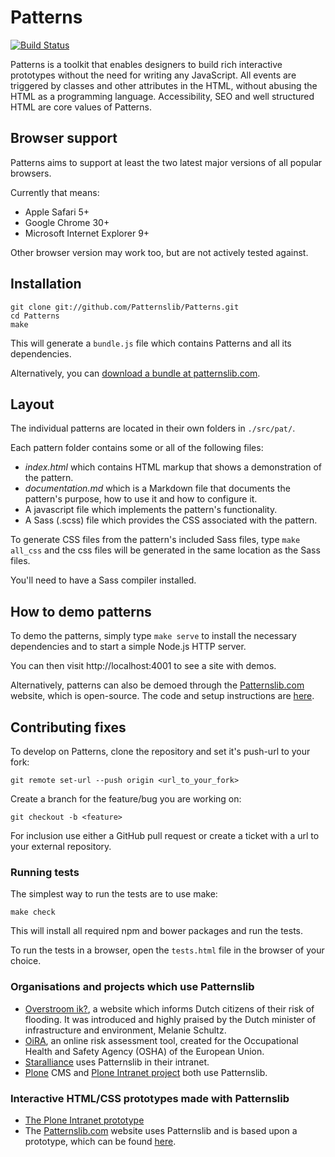 # Patterns

[![Build Status](https://travis-ci.org/Patternslib/Patterns.png?branch=master)](https://travis-ci.org/Patternslib/Patterns)

Patterns is a toolkit that enables designers to build rich
interactive prototypes without the need for writing any JavaScript. All events
are triggered by classes and other attributes in the HTML, without abusing the
HTML as a programming language. Accessibility, SEO and well structured HTML are
core values of Patterns.

## Browser support

Patterns aims to support at least the two latest major versions of all popular browsers.

Currently that means:

- Apple Safari 5+
- Google Chrome 30+
- Microsoft Internet Explorer 9+

Other browser version may work too, but are not actively tested against.

## Installation

    git clone git://github.com/Patternslib/Patterns.git
    cd Patterns
    make

This will generate a `bundle.js` file which contains Patterns and all its
dependencies.

Alternatively, you can [download a bundle at patternslib.com](http://patternslib.com/download.html).

## Layout

The individual patterns are located in their own folders in `./src/pat/`.

Each pattern folder contains some or all of the following files:

- *index.html* which contains HTML markup that shows a demonstration of the pattern.
- *documentation.md* which is a Markdown file that documents the pattern's purpose, how to use it and how to configure it.
- A javascript file which implements the pattern's functionality.
- A Sass (.scss) file which provides the CSS associated with the pattern.

To generate CSS files from the pattern's included Sass files, type ``make all_css``
and the css files will be generated in the same location as the Sass files.

You'll need to have a Sass compiler installed.

## How to demo patterns

To demo the patterns, simply type ``make serve`` to install the necessary
dependencies and to start a simple Node.js HTTP server.

You can then visit http://localhost:4001 to see a site with demos.

Alternatively, patterns can also be demoed through the
[Patternslib.com](http://patternslib.com) website, which is open-source. The
code and setup instructions are [here](https://github.com/patternslib/Patterns-site).

## Contributing fixes

To develop on Patterns, clone the repository and set it's push-url to your fork:

    git remote set-url --push origin <url_to_your_fork>

Create a branch for the feature/bug you are working on:

    git checkout -b <feature>

For inclusion use either a GitHub pull request or create a ticket with
a url to your external repository.

### Running tests

The simplest way to run the tests are to use make:

    make check

This will install all required npm and bower packages and run the tests.

To run the tests in a browser, open the ``tests.html`` file in the browser of your choice.


### Organisations and projects which use Patternslib

- [Overstroom ik?](http://www.overstroomik.nl), a website which informs Dutch citizens of their risk of flooding. It was introduced and highly praised by the Dutch minister of infrastructure and environment, Melanie Schultz.
- [OiRA](https://client.oiraproject.eu/), an online risk assessment tool, created for the Occupational Health and Safety Agency (OSHA) of the European Union.
- [Staralliance](http://www.staralliance.com) uses Patternslib in their intranet.
- [Plone](http://plone.com) CMS and [Plone Intranet project](http://ploneintranet.com) both use Patternslib.

### Interactive HTML/CSS prototypes made with Patternslib

- [The Plone Intranet prototype](http://prototype.ploneintranet.net/dashboard.html)
- The [Patternslib.com](http://patternslib.com) website uses Patternslib and is based upon a prototype, which can be found [here](https://github.com/patternslib/Patterns-site).


